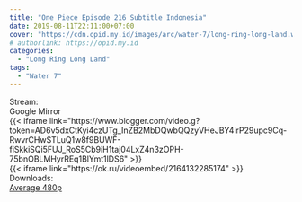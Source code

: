 ```yaml
---
title: "One Piece Episode 216 Subtitle Indonesia"
date: 2019-08-11T22:11:00+07:00
cover: "https://cdn.opid.my.id/images/arc/water-7/long-ring-long-land.webp" # Optional, cover
# authorlink: https://opid.my.id
categories:
  - "Long Ring Long Land"
tags:
  - "Water 7"
---
```

<div class="ui menu violet borderless inverted">
  <div class="header item active">
        Stream:
    </div>
  <a class="active item" data-tab="google">
    <i class="google drive icon"></i> Google
  </a>
  <a class="item nounderline" data-tab="mirror">
    <i class="odnoklassniki icon"></i> Mirror
  </a>
</div>
<div class="ui bottom attached tab segment active" style="border:0 !important;" data-tab="google">
 {{< iframe link="https://www.blogger.com/video.g?token=AD6v5dxCtKyi4czUTg_InZB2MbDQwbQQzyVHeJBY4irP29upc9Cq-RwvrCHwSTLuQ1w8f9BUWF-fiSkkiSQi5FUJ_RoS5Cb9iH1taj04LxZ4n3zOPH-75bnOBLMHyrREq1BlYmt1lDS6" >}}
</div>
<div class="ui bottom attached tab segment" style="border:0 !important;" data-tab="mirror">
{{< iframe link="https://ok.ru/videoembed/2164132285174" >}}
</div>
<div class="ui menu violet borderless inverted">
  <div class="header item active">
        Downloads:
    </div>
  <a class="item nounderline" href="https://ouo.io/gnCzmW" target="_blank" rel="dofollow"><i class="google drive icon"></i>
    Average 480p</a>
</div>